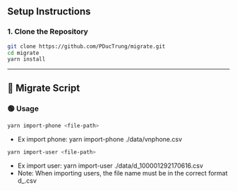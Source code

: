 ## Setup Instructions

### 1. Clone the Repository
```bash
git clone https://github.com/PDucTrung/migrate.git
cd migrate
yarn install
```

---

## 📅 Migrate Script

### 🟢 **Usage**
```bash
yarn import-phone <file-path>

```
- Ex import phone: yarn import-phone ./data/vnphone.csv


```bash
yarn import-user <file-path>

```
- Ex import user: yarn import-user ./data/d_100001292170616.csv
- Note: When importing users, the file name must be in the correct format d_<groupId>.csv


